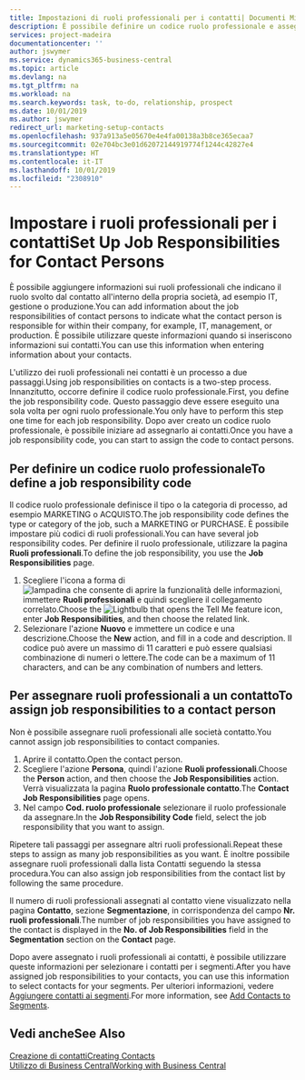 ```yaml
---
title: Impostazioni di ruoli professionali per i contatti| Documenti Microsoft
description: È possibile definire un codice ruolo professionale e assegnarlo a un contatto per indicare i task per cui il contatto è responsabile nella propria società, ad esempio IT o produzione.
services: project-madeira
documentationcenter: ''
author: jswymer
ms.service: dynamics365-business-central
ms.topic: article
ms.devlang: na
ms.tgt_pltfrm: na
ms.workload: na
ms.search.keywords: task, to-do, relationship, prospect
ms.date: 10/01/2019
ms.author: jswymer
redirect_url: marketing-setup-contacts
ms.openlocfilehash: 937a913a5e05670e4e4fa00138a3b8ce365ecaa7
ms.sourcegitcommit: 02e704bc3e01d62072144919774f1244c42827e4
ms.translationtype: HT
ms.contentlocale: it-IT
ms.lasthandoff: 10/01/2019
ms.locfileid: "2308910"
---
```

# <a name="set-up-job-responsibilities-for-contact-persons"></a><span data-ttu-id="2de01-103">Impostare i ruoli professionali per i contatti</span><span class="sxs-lookup"><span data-stu-id="2de01-103">Set Up Job Responsibilities for Contact Persons</span></span>
<span data-ttu-id="2de01-104">È possibile aggiungere informazioni sui ruoli professionali che indicano il ruolo svolto dal contatto all'interno della propria società, ad esempio IT, gestione o produzione.</span><span class="sxs-lookup"><span data-stu-id="2de01-104">You can add information about the job responsibilities of contact persons to indicate what the contact person is responsible for within their company, for example, IT, management, or production.</span></span> <span data-ttu-id="2de01-105">È possibile utilizzare queste informazioni quando si inseriscono informazioni sui contatti.</span><span class="sxs-lookup"><span data-stu-id="2de01-105">You can use this information when entering information about your contacts.</span></span>

<span data-ttu-id="2de01-106">L'utilizzo dei ruoli professionali nei contatti è un processo a due passaggi.</span><span class="sxs-lookup"><span data-stu-id="2de01-106">Using job responsibilities on contacts is a two-step process.</span></span> <span data-ttu-id="2de01-107">Innanzitutto, occorre definire il codice ruolo professionale.</span><span class="sxs-lookup"><span data-stu-id="2de01-107">First, you define the job responsibility code.</span></span> <span data-ttu-id="2de01-108">Questo passaggio deve essere eseguito una sola volta per ogni ruolo professionale.</span><span class="sxs-lookup"><span data-stu-id="2de01-108">You only have to perform this step one time for each job responsibility.</span></span> <span data-ttu-id="2de01-109">Dopo aver creato un codice ruolo professionale, è possibile iniziare ad assegnarlo ai contatti.</span><span class="sxs-lookup"><span data-stu-id="2de01-109">Once you have a job responsibility code, you can start to assign the code to contact persons.</span></span>

## <a name="to-define-a-job-responsibility-code"></a><span data-ttu-id="2de01-110">Per definire un codice ruolo professionale</span><span class="sxs-lookup"><span data-stu-id="2de01-110">To define a job responsibility code</span></span>
<span data-ttu-id="2de01-111">Il codice ruolo professionale definisce il tipo o la categoria di processo, ad esempio MARKETING o ACQUISTO.</span><span class="sxs-lookup"><span data-stu-id="2de01-111">The job responsibility code defines the type or category of the job, such a MARKETING or PURCHASE.</span></span> <span data-ttu-id="2de01-112">È possibile impostare più codici di ruoli professionali.</span><span class="sxs-lookup"><span data-stu-id="2de01-112">You can have several job responsibility codes.</span></span> <span data-ttu-id="2de01-113">Per definire il ruolo professionale, utilizzare la pagina **Ruoli professionali**.</span><span class="sxs-lookup"><span data-stu-id="2de01-113">To define the job responsibility, you use the **Job Responsibilities** page.</span></span>

1. <span data-ttu-id="2de01-114">Scegliere l'icona a forma di ![lampadina che consente di aprire la funzionalità delle informazioni](media/ui-search/search_small.png "Informazioni sull'operazione che si desidera eseguire"), immettere **Ruoli professionali** e quindi scegliere il collegamento correlato.</span><span class="sxs-lookup"><span data-stu-id="2de01-114">Choose the ![Lightbulb that opens the Tell Me feature](media/ui-search/search_small.png "Tell me what you want to do") icon, enter **Job Responsibilities**, and then choose the related link.</span></span>
2. <span data-ttu-id="2de01-115">Selezionare l'azione **Nuovo** e immettere un codice e una descrizione.</span><span class="sxs-lookup"><span data-stu-id="2de01-115">Choose the **New** action, and fill in a code and description.</span></span> <span data-ttu-id="2de01-116">Il codice può avere un massimo di 11 caratteri e può essere qualsiasi combinazione di numeri o lettere.</span><span class="sxs-lookup"><span data-stu-id="2de01-116">The code can be a maximum of 11 characters, and can be any combination of numbers and letters.</span></span>

## <a name="to-assign-job-responsibilities-to-a-contact-person"></a><span data-ttu-id="2de01-117">Per assegnare ruoli professionali a un contatto</span><span class="sxs-lookup"><span data-stu-id="2de01-117">To assign job responsibilities to a contact person</span></span>
<span data-ttu-id="2de01-118">Non è possibile assegnare ruoli professionali alle società contatto.</span><span class="sxs-lookup"><span data-stu-id="2de01-118">You cannot assign job responsibilities to contact companies.</span></span>

1. <span data-ttu-id="2de01-119">Aprire il contatto.</span><span class="sxs-lookup"><span data-stu-id="2de01-119">Open the contact person.</span></span>
2. <span data-ttu-id="2de01-120">Scegliere l'azione **Persona**, quindi l'azione **Ruoli professionali**.</span><span class="sxs-lookup"><span data-stu-id="2de01-120">Choose the **Person** action, and then choose the **Job Responsibilities** action.</span></span> <span data-ttu-id="2de01-121">Verrà visualizzata la pagina **Ruolo professionale contatto**.</span><span class="sxs-lookup"><span data-stu-id="2de01-121">The **Contact Job Responsibilities** page opens.</span></span>
3. <span data-ttu-id="2de01-122">Nel campo **Cod. ruolo professionale** selezionare il ruolo professionale da assegnare.</span><span class="sxs-lookup"><span data-stu-id="2de01-122">In the **Job Responsibility Code** field, select the job responsibility that you want to assign.</span></span>

<span data-ttu-id="2de01-123">Ripetere tali passaggi per assegnare altri ruoli professionali.</span><span class="sxs-lookup"><span data-stu-id="2de01-123">Repeat these steps to assign as many job responsibilities as you want.</span></span> <span data-ttu-id="2de01-124">È inoltre possibile assegnare ruoli professionali dalla lista Contatti seguendo la stessa procedura.</span><span class="sxs-lookup"><span data-stu-id="2de01-124">You can also assign job responsibilities from the contact list by following the same procedure.</span></span>

<span data-ttu-id="2de01-125">Il numero di ruoli professionali assegnati al contatto viene visualizzato nella pagina **Contatto**, sezione **Segmentazione**, in corrispondenza del campo **Nr. ruoli professionali**.</span><span class="sxs-lookup"><span data-stu-id="2de01-125">The number of job responsibilities you have assigned to the contact is displayed in the **No. of Job Responsibilities** field in the **Segmentation** section on the **Contact** page.</span></span>

<span data-ttu-id="2de01-126">Dopo avere assegnato i ruoli professionali ai contatti, è possibile utilizzare queste informazioni per selezionare i contatti per i segmenti.</span><span class="sxs-lookup"><span data-stu-id="2de01-126">After you have assigned job responsibilities to your contacts, you can use this information to select contacts for your segments.</span></span> <span data-ttu-id="2de01-127">Per ulteriori informazioni, vedere [Aggiungere contatti ai segmenti](marketing-add-contact-segment.md).</span><span class="sxs-lookup"><span data-stu-id="2de01-127">For more information, see [Add Contacts to Segments](marketing-add-contact-segment.md).</span></span>

## <a name="see-also"></a><span data-ttu-id="2de01-128">Vedi anche</span><span class="sxs-lookup"><span data-stu-id="2de01-128">See Also</span></span>
[<span data-ttu-id="2de01-129">Creazione di contatti</span><span class="sxs-lookup"><span data-stu-id="2de01-129">Creating Contacts</span></span>](marketing-create-contact-companies.md)  
[<span data-ttu-id="2de01-130">Utilizzo di Business Central</span><span class="sxs-lookup"><span data-stu-id="2de01-130">Working with Business Central</span></span>](ui-work-product.md)
